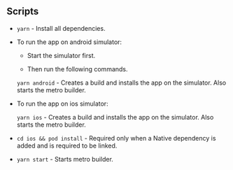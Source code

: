 ## Scripts

* `yarn` - Install all dependencies.

* To run the app on android simulator:

  * Start the simulator first.
  
  * Then run the following commands.
  
  `yarn android` - Creates a build and installs the app on the simulator. Also starts the metro builder.
  
* To run the app on ios simulator:
    
   `yarn ios` - Creates a build and installs the app on the simulator. Also starts the metro builder.

* `cd ios && pod install` - Required only when a Native dependency is added and is required to be linked.

* `yarn start` - Starts metro builder.
